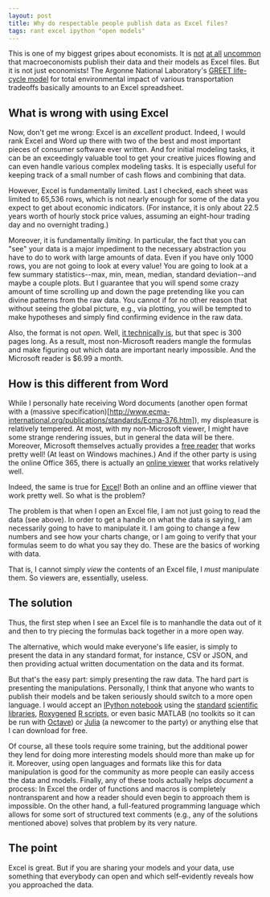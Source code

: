 ```yaml
---
layout: post
title: Why do respectable people publish data as Excel files?
tags: rant excel ipython "open models"
---
```


This is one of my biggest gripes about economists. It is
[not](http://en.wikipedia.org/wiki/Growth_in_a_Time_of_Debt#Methodological_flaws)
[at
all](https://github.com/jtleek/capitalIn21stCenturyinR/tree/master/Piketty2014FiguresTables)
[uncommon](http://global.oup.com/uk/orc/busecon/economics/carlin_soskice/student/excelsimulator/)
that macroeconomists publish their data and their models as Excel files. But it
is not just economists! The Argonne National Laboratory's [GREET life-cycle
model](https://greet.es.anl.gov/) for total environmental impact of various transportation tradeoffs
basically amounts to an Excel spreadsheet.

## What is wrong with using Excel

Now, don't get me wrong: Excel is an *excellent* product. Indeed, I would rank Excel and Word up
there with two of the best and most important pieces of consumer software ever written. And for
initial modeling tasks, it can be an exceedingly valuable tool to get your creative juices flowing
and can even handle various complex modeling tasks. It is especially useful for keeping track
of a small number of cash flows and combining that data.

However, Excel is fundamentally limited. Last I checked, each sheet was limited to 65,536 rows,
which is not nearly enough for some of the data you expect to get about economic indicators.
(For instance, it is only about 22.5 years worth of hourly stock price values, assuming an
eight-hour trading day and no overnight trading.)

Moreover, it is fundamentally *limiting*. In particular, the fact that you can "see" your data
is a major impediment to the necessary abstraction you have to do to work with large amounts of
data. Even if you have only 1000 rows, you are not going to look at every value! You are going
to look at a few summary statistics--max, min, mean, median, standard deviation--and maybe a
couple plots. But I guarantee that you will spend some crazy amount of time scrolling up and
down the page pretending like you can divine patterns from the raw data. You cannot if for no
other reason that without seeing the global picture, e.g., via plotting, you will be tempted to
make hypotheses and simply find confirming evidence in the raw data.

Also, the format is not *open*. Well, [it technically
is](http://download.microsoft.com/download/D/3/3/D334A189-E51B-47FF-B0E8-C0479AFB0E3C/[MS-XLSX].pdf),
but that spec is 300 pages long. As a result, most non-Microsoft readers mangle the formulas and
make figuring out which data are important nearly impossible. And the Microsoft reader is $6.99
a month.

## How is this different from Word

While I personally hate receiving Word documents (another open format with a
(massive
specification)[http://www.ecma-international.org/publications/standards/Ecma-376.htm]),
my displeasure is relatively tempered. At most, with my non-Microsoft viewer, I
might have some strange rendering issues, but in general the data will be
there. Moreover, Microsoft themselves actually provides a [free
reader](http://www.microsoft.com/en-us/download/details.aspx?id=4) that works
pretty well! (At least on Windows machines.) And if the other party is using
the online Office 365, there is actually an [online
viewer](http://blogs.office.com/2013/04/10/office-web-viewer-view-office-documents-in-a-browser/)
that works relatively well.

Indeed, the same is true for [Excel](http://www.microsoft.com/en-us/download/details.aspx?id=10)!
Both an online and an offline viewer that work pretty well. So what is the problem?

The problem is that when I open an Excel file, I am not just going to read the data (see above).
In order to get a handle on what the data is saying, I am necessarily going to have to manipulate
it. I am going to change a few numbers and see how your charts change, or I am going to verify that
your formulas seem to do what you say they do. These are the basics of working with data.

That is, I cannot simply *view* the contents of an Excel file, I *must* manipulate them. So viewers
are, essentially, useless.

## The solution

Thus, the first step when I see an Excel file is to manhandle the data out of it and then to try
piecing the formulas back together in a more open way.

The alternative, which would make everyone's life easier, is simply to present the data in any
standard format, for instance, CSV or JSON, and then providing actual written documentation on the
data and its format.

But that's the easy part: simply presenting the raw data. The hard part is
presenting the manipulations. Personally, I think that anyone who wants to
publish their models and be taken seriously should switch to a more open
language. I would accept an [IPython notebook](http://www.ipython.org) using
the [standard](http://www.numpy.org) [scientific](http://matplotlib.org/)
[libraries](http://pandas.pydata.org/), [Roxygened](http://roxygen.org/) [R
scripts](http://www.r-project.org/), or even basic MATLAB (no toolkits so it
can be run with [Octave](https://www.gnu.org/software/octave/)) or
[Julia](http://julialang.org/) (a newcomer to the party) or anything else that
I can download for free.

Of course, all these tools require some training, but the additional power they lend for
doing more interesting models should more than make up for it. Moreover, using open languages
and formats like this for data manipulation is good for the community as more people can
easily access the data and models. Finally, any of these tools actually helps *document*
a process: In Excel the order of functions and macros is completely nontransparent and how
a reader should even begin to approach them is impossible. On the other hand, a full-featured
programming language which allows for some sort of structured text comments (e.g., any of the
solutions mentioned above) solves that problem by its very nature.

## The point

Excel is great. But if you are sharing your models and your data, use something that everybody
can open and which self-evidently reveals how you approached the data.
